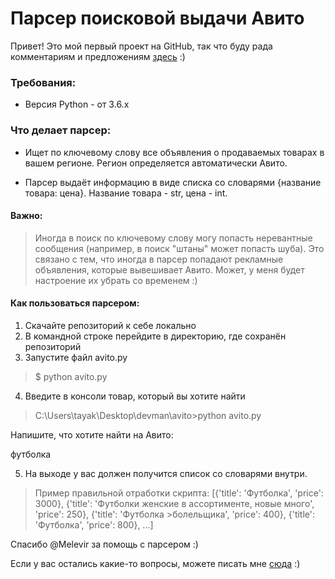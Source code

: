 <h1>Парсер поисковой выдачи Авито</h1>

Привет! Это мой первый проект на GitHub, так что буду рада комментариям и предложениям  [здесь](https://t.me/TanyaKulagina) :)

<h3>Требования:</h3>

* Версия Python - от 3.6.x


<h3>Что делает парсер:</h3>

* Ищет по ключевому слову все объявления о продаваемых товарах в вашем регионе. Регион определяется автоматически Авито.

* Парсер выдаёт информацию в виде списка со словарями {название товара: цена}. Название товара - str, цена - int.


<h4>Важно:</h4>

>Иногда в поиск по ключевому слову могу попасть неревантные сообщения (например, в поиск "штаны" может попасть шуба). Это связано с тем, что иногда в парсер попадают рекламные объявления, которые вывешивает Авито. Может, у меня будет настроение их убрать со временем :)

<h4>Как пользоваться парсером: </h4>

1. Скачайте репозиторий к себе локально
2. В командной строке перейдите в директорию, где сохранён репозиторий
3. Запустите файл avito.py

>$ python avito.py 


4. Введите в консоли товар, который вы хотите найти

>C:\Users\tayak\Desktop\devman\avito>python avito.py
<p>Напишите, что хотите найти на Авито:</p>
<p>футболка</p>

5. На выходе у вас должен получится список со словарями внутри.

>Пример правильной отработки скрипта:
>[{'title': 'Футболка', 'price': 3000}, {'title': 'Футболки женские в ассортименте, новые много', 'price': 250}, {'title': 'Футболка >болельщика', 'price': 400}, {'title': 'Футболка', 'price': 800}, ...]

Спасибо @Melevir за помощь с парсером :)

Если у вас остались какие-то вопросы, можете писать мне [сюда](https://t.me/TanyaKulagina) :)